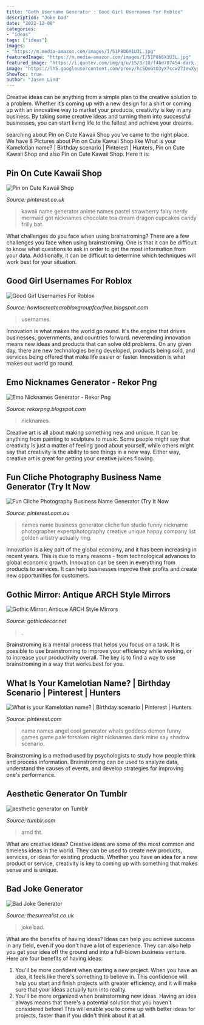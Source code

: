 ```yaml
---
title: "Goth Username Generator : Good Girl Usernames For Roblox"
description: "Joke bad"
date: "2022-12-08"
categories:
- "ideas"
tags: ["ideas"]
images:
- "https://m.media-amazon.com/images/I/51P8b6X1U3L.jpg"
featuredImage: "https://m.media-amazon.com/images/I/51P8b6X1U3L.jpg"
featured_image: "https://i.quotev.com/img/q/u/15/8/10/f4bd707454-dark.jpg"
image: "https://lh5.googleusercontent.com/proxy/hcSQoGtO3yX7ccw27IewXygskN31qgw8UT6i9n6SfaHrX2v2eeMqnhk8TOIAad1kIalQGP2qi3ZdLeHV-3HQp-yQzE7AUx0YJIr5AcqoU7bw6lVfXGnw4AHr1JecFO2iDJoGkv6pdDkuFfpwDInqzmAE19Crza8NMM0VgFd-5kwByag4FT6jhICtNmTaqw2hrnkGvdDs8prQH1bTG62G2K7M47RfD5g5TDMhOped=w1200-h630-p-k-no-nu"
ShowToc: true
author: "Jasen Lind"
---
```



Creative ideas can be anything from a simple plan to the creative solution to a problem. Whether it’s coming up with a new design for a shirt or coming up with an innovative way to market your products, creativity is key in any business. By taking some creative ideas and turning them into successful businesses, you can start living life to the fullest and achieve your dreams.

	

		
searching about Pin on Cute Kawaii Shop you've came to the right place. We have 8 Pictures about Pin on Cute Kawaii Shop like What is your Kamelotian name? | Birthday scenario | Pinterest | Hunters, Pin on Cute Kawaii Shop and also Pin on Cute Kawaii Shop. Here it is:
		
    
## Pin On Cute Kawaii Shop

<img loading=lazy src="https://i.pinimg.com/originals/be/3f/39/be3f39134b9f0641d4420c3e46527494.png" onerror="this.onerror=null;this.src='https://tse1.mm.bing.net/th?id=OIP.97jRZ73MLVwkK202Y2_E5gHaE4&amp;pid=15.1';" alt="Pin on Cute Kawaii Shop">

_Source: pinterest.co.uk_

>kawaii name generator anime names pastel strawberry fairy nerdy mermaid got nicknames chocolate tea dream dragon cupcakes candy frilly bat. 

	

What challenges do you face when using brainstroming?
There are a few challenges you face when using brainstroming. One is that it can be difficult to know what questions to ask in order to get the most information from your data. Additionally, it can be difficult to determine which techniques will work best for your situation.

    
## Good Girl Usernames For Roblox

<img loading=lazy src="https://lh5.googleusercontent.com/proxy/hcSQoGtO3yX7ccw27IewXygskN31qgw8UT6i9n6SfaHrX2v2eeMqnhk8TOIAad1kIalQGP2qi3ZdLeHV-3HQp-yQzE7AUx0YJIr5AcqoU7bw6lVfXGnw4AHr1JecFO2iDJoGkv6pdDkuFfpwDInqzmAE19Crza8NMM0VgFd-5kwByag4FT6jhICtNmTaqw2hrnkGvdDs8prQH1bTG62G2K7M47RfD5g5TDMhOped=w1200-h630-p-k-no-nu" onerror="this.onerror=null;this.src='https://tse3.mm.bing.net/th?id=OIP.uXr7zA5cVfHFkJFzrF2BYgHaD4&amp;pid=15.1';" alt="Good Girl Usernames For Roblox">

_Source: howtocreatearobloxgroupfcorfree.blogspot.com_

>usernames. 

	

Innovation is what makes the world go round. It's the engine that drives businesses, governments, and countries forward. neverending innovation means new ideas and products that can solve old problems. On any given day, there are new technologies being developed, products being sold, and services being offered that make life easier or faster. Innovation is what makes our world go round.

    
## Emo Nicknames Generator - Rekor Png

<img loading=lazy src="https://i.quotev.com/img/q/u/15/8/10/f4bd707454-dark.jpg" onerror="this.onerror=null;this.src='https://tse2.mm.bing.net/th?id=OIP.tJtCG_s5TyBN546Enwy6qAAAAA&amp;pid=15.1';" alt="Emo Nicknames Generator - Rekor Png">

_Source: rekorpng.blogspot.com_

>nicknames. 

	

Creative art is all about making something new and unique. It can be anything from painting to sculpture to music. Some people might say that creativity is just a matter of feeling good about yourself, while others might say that creativity is the ability to see things in a new way. Either way, creative art is great for getting your creative juices flowing.

    
## Fun Cliche Photography Business Name Generator (Try It Now

<img loading=lazy src="https://i.pinimg.com/originals/9d/f3/90/9df3900cff3aced852f168645a410e43.jpg" onerror="this.onerror=null;this.src='https://tse4.mm.bing.net/th?id=OIP.0YxfEfP4I5sWnnM_aD_gQQHaLs&amp;pid=15.1';" alt="Fun Cliche Photography Business Name Generator (Try It Now">

_Source: pinterest.com.au_

>names name business generator cliche fun studio funny nickname photographer expertphotography creative unique happy company list golden artistry actually ring. 

	

Innovation is a key part of the global economy, and it has been increasing in recent years. This is due to many reasons - from technological advances to global economic growth. Innovation can be seen in everything from products to services. It can help businesses improve their profits and create new opportunities for customers.

    
## Gothic Mirror: Antique ARCH Style Mirrors

<img loading=lazy src="https://m.media-amazon.com/images/I/51P8b6X1U3L.jpg" onerror="this.onerror=null;this.src='https://tse3.mm.bing.net/th?id=OIP.iHGwc-vg7IiijeFH7eO4mQHaHa&amp;pid=15.1';" alt="Gothic Mirror: Antique ARCH Style Mirrors">

_Source: gothicdecor.net_

>. 

	

Brainstroming is a mental process that helps you focus on a task. It is possible to use brainstroming to improve your efficiency while working, or to increase your productivity overall. The key is to find a way to use brainstroming in a way that works best for you.

    
## What Is Your Kamelotian Name? | Birthday Scenario | Pinterest | Hunters

<img loading=lazy src="https://s-media-cache-ak0.pinimg.com/736x/f8/3c/48/f83c4854b752f0b306a932de5766e8c1.jpg" onerror="this.onerror=null;this.src='https://tse1.mm.bing.net/th?id=OIP.0S_b-EIUOaa-cgj93eA9tAHaHa&amp;pid=15.1';" alt="What is your Kamelotian name? | Birthday scenario | Pinterest | Hunters">

_Source: pinterest.com_

>name names angel cool generator whats goddess demon funny games game pale forsaken night nicknames dark mine say shadow scenario. 

	

Brainstroming is a method used by psychologists to study how people think and process information. Brainstroming can be used to analyze data, understand the causes of events, and develop strategies for improving one's performance.

    
## Aesthetic Generator On Tumblr

<img loading=lazy src="https://66.media.tumblr.com/d9b138432c7ceb68eaa5e5cdcaf79b50/407cdce58f293733-3a/s640x960/285862d70f259f63746793907bf49e9254d8e374.jpg" onerror="this.onerror=null;this.src='https://tse3.mm.bing.net/th?id=OIP.XBAmDvrSmi8c20Jm5cX0ngHaKe&amp;pid=15.1';" alt="aesthetic generator on Tumblr">

_Source: tumblr.com_

>arnd tht. 

	

What are creative ideas?
Creative ideas are some of the most common and timeless ideas in the world. They can be used to create new products, services, or ideas for existing products. Whether you have an idea for a new product or service, creativity is key to coming up with something that makes sense and is unique.

    
## Bad Joke Generator

<img loading=lazy src="https://thesurrealist.co.uk/images/cracker.gif" onerror="this.onerror=null;this.src='https://tse3.mm.bing.net/th?id=OIP.EJYvSOwNQmJMaL9EG6-nnQAAAA&amp;pid=15.1';" alt="Bad Joke Generator">

_Source: thesurrealist.co.uk_

>joke bad. 

	

What are the benefits of having ideas?
Ideas can help you achieve success in any field, even if you don't have a lot of experience. They can also help you get your idea off the ground and into a full-blown business venture. Here are four benefits of having ideas: 
1. You'll be more confident when starting a new project. When you have an idea, it feels like there's something to believe in. This confidence will help you start and finish projects with greater efficiency, and it will make sure that your ideas actually turn into reality. 
2. You'll be more organized when brainstorming new ideas. Having an idea always means that there's a potential solution that you haven't considered before! This will enable you to come up with better ideas for projects, faster than if you didn't think about it at all. 

